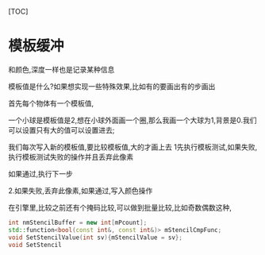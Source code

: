 

[TOC]

# 模板缓冲

和颜色,深度一样也是记录某种信息

模板值是什么?如果想实现一些特殊效果,比如有的要画出有的步画出

首先每个物体有一个模板值,

一个小球是模板值是2,想在小球外面画一个圈,那么我画一个大球为1,背景是0.我们可以设置只有大的值可以设置进去;

我们每次写入新的模板值,要比较模板值,大的才画上去
1先执行模板测试,如果失败,执行模板测试失败的操作并且丢弃此像素

如果通过,执行下一步

2.如果失败,丢弃此像素,如果通过,写入颜色操作

在引擎里,比较之前还有个掩码比较,可以做到批量比较,比如奇数偶数这种,

```cpp
int nmStencilBuffer = new int[mPcount];
std::function<bool(const int&, const int&)> mStencilCmpFunc;
void SetStencilValue(int sv){mStencilValue = sv};
void SetStencil 
```



